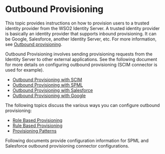 # Outbound Provisioning

This topic provides instructions on how to provision users to a trusted
identity provider from the WSO2 Identity Server. A trusted identity
provider is basically an identity provider that supports inbound
provisioning. It can be Google, Salesforce, another Identity Server,
etc. For more information, see [Outbound
provisioning](Identity_Provisioning).

Outbound Provisioning involves sending provisioning requests from the
Identity Server to other external applications. See the following
document for more details on configuring outbound provisioning (SCIM
connector is used for example).

-   [Outbound Provisioning with SCIM](Outbound_Provisioning_with_SCIM)
-   [Outbound Provisioning with SPML](Outbound_Provisioning_with_SPML)
-   [Outbound Provisioning with
    Salesforce](Outbound_Provisioning_with_Salesforce)
-   [Outbound Provisioning with
    Google](Outbound_Provisioning_with_Google)

The following topics discuss the various ways you can configure outbound
provisioning:

-   [Role Based
    Provisioning](https://docs.wso2.com/display/IS540/Role+Based+Provisioning)
-   [Rule Based
    Provisioning](https://docs.wso2.com/display/IS540/Rule+Based+Provisioning)
-   [Provisioning
    Patterns](https://docs.wso2.com/display/IS540/Provisioning+Patterns)

Following documents provide configuration information for SPML and
Salesforce outbound provisioning connector configurations.
